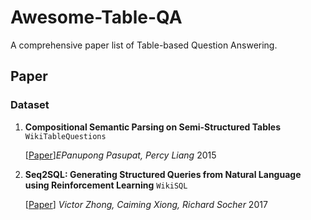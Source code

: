 # Awesome-Table-QA
A comprehensive paper list of Table-based Question Answering.

## Paper

### Dataset
1. **Compositional Semantic Parsing on Semi-Structured Tables** `WikiTableQuestions`
  
    [[Paper](https://arxiv.org/abs/1508.00305)]*EPanupong Pasupat, Percy Liang* 2015
   
2. **Seq2SQL: Generating Structured Queries from Natural Language using Reinforcement Learning** `WikiSQL`

    [[Paper](https://arxiv.org/abs/1709.00103)] *Victor Zhong, Caiming Xiong, Richard Socher* 2017


